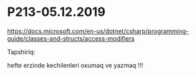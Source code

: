 # P213-05.12.2019

https://docs.microsoft.com/en-us/dotnet/csharp/programming-guide/classes-and-structs/access-modifiers

Tapshiriq:

hefte erzinde kechilenleri oxumaq ve yazmaq !!!
